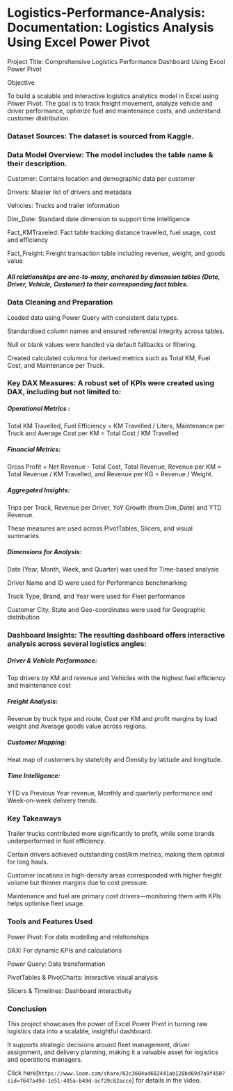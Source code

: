 # Logistics-Performance-Analysis: Documentation: Logistics Analysis Using Excel Power Pivot


Project Title: Comprehensive Logistics Performance Dashboard Using Excel Power Pivot

Objective

To build a scalable and interactive logistics analytics model in Excel using Power Pivot. The goal is to track freight movement, analyze vehicle and driver performance, optimize fuel and maintenance costs, and understand customer distribution.


### Dataset Sources: The dataset is sourced from Kaggle.

### Data Model Overview: The model includes the table name & their description.

Customer: Contains location and demographic data per customer

Drivers: Master list of drivers and metadata

Vehicles: Trucks and trailer information

Dim_Date: Standard date dimension to support time intelligence

Fact_KMTraveled: Fact table tracking distance travelled, fuel usage, cost and efficiency

Fact_Freight: Freight transaction table including revenue, weight, and goods value

##### All relationships are one-to-many, anchored by dimension tables (Date, Driver, Vehicle, Customer) to their corresponding fact tables.


### Data Cleaning and Preparation

Loaded data using Power Query with consistent data types.

Standardised column names and ensured referential integrity across tables.

Null or blank values were handled via default fallbacks or filtering.

Created calculated columns for derived metrics such as Total KM, Fuel Cost, and Maintenance per Truck.


### Key DAX Measures: A robust set of KPIs were created using DAX, including but not limited to:
##### Operational Metrics :
Total KM Travelled, 
Fuel Efficiency = KM Travelled / Liters,
Maintenance per Truck and
Average Cost per KM = Total Cost / KM Travelled


##### Financial Metrics:
Gross Profit = Net Revenue - Total Cost, 
Total Revenue,
Revenue per KM = Total Revenue / KM Travelled, and 
Revenue per KG = Revenue / Weight.


##### Aggregated Insights:
Trips per Truck, 
Revenue per Driver, 
YoY Growth (from Dim_Date) and
YTD Revenue.

These measures are used across PivotTables, Slicers, and visual summaries.


##### Dimensions for Analysis:                               
Date (Year, Month, Week, and Quarter) was used for Time-based analysis

Driver	Name and  ID were used for Performance benchmarking

Truck Type, Brand, and Year	were used for Fleet performance

Customer	City, State and Geo-coordinates were used for Geographic distribution


### Dashboard Insights: The resulting dashboard offers interactive analysis across several logistics angles:

##### Driver & Vehicle Performance: 
Top drivers by KM and revenue
and Vehicles with the highest fuel efficiency and maintenance cost

##### Freight Analysis:
Revenue by truck type and route,
Cost per KM and profit margins by load weight and
Average goods value across regions.

##### Customer Mapping:
Heat map of customers by state/city and
Density by latitude and longitude.

##### Time Intelligence:
YTD vs Previous Year revenue, 
Monthly and quarterly performance and
Week-on-week delivery trends. 


### Key Takeaways
Trailer trucks contributed more significantly to profit, while some brands underperformed in fuel efficiency.

Certain drivers achieved outstanding cost/km metrics, making them optimal for long hauls.

Customer locations in high-density areas corresponded with higher freight volume but thinner margins due to cost pressure.

Maintenance and fuel are primary cost drivers—monitoring them with KPIs helps optimise fleet usage.



### Tools and Features Used

Power Pivot: For data modelling and relationships

DAX: For dynamic KPIs and calculations

Power Query: Data transformation

PivotTables & PivotCharts: Interactive visual analysis

Slicers & Timelines: Dashboard interactivity


### Conclusion

This project showcases the power of Excel Power Pivot in turning raw logistics data into a scalable, insightful dashboard. 

It supports strategic decisions around fleet management, driver assignment, and delivery planning, making it a valuable asset for logistics and operations managers.

Click here[`https://www.loom.com/share/62c3604a4682441ab128bd69d7a9f450?sid=f647a49d-1e51-405a-b49d-acf29c62acce`] for details in the video.
